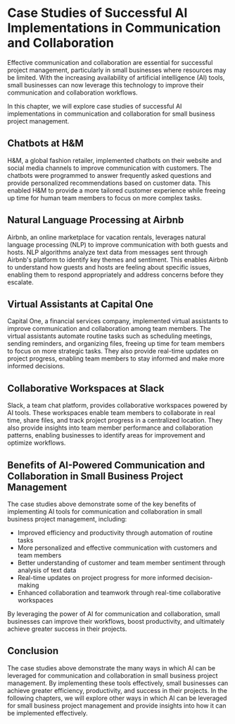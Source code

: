 Case Studies of Successful AI Implementations in Communication and Collaboration
=======================================================================================================================================================

Effective communication and collaboration are essential for successful project management, particularly in small businesses where resources may be limited. With the increasing availability of artificial intelligence (AI) tools, small businesses can now leverage this technology to improve their communication and collaboration workflows.

In this chapter, we will explore case studies of successful AI implementations in communication and collaboration for small business project management.

Chatbots at H\&M
----------------

H\&M, a global fashion retailer, implemented chatbots on their website and social media channels to improve communication with customers. The chatbots were programmed to answer frequently asked questions and provide personalized recommendations based on customer data. This enabled H\&M to provide a more tailored customer experience while freeing up time for human team members to focus on more complex tasks.

Natural Language Processing at Airbnb
-------------------------------------

Airbnb, an online marketplace for vacation rentals, leverages natural language processing (NLP) to improve communication with both guests and hosts. NLP algorithms analyze text data from messages sent through Airbnb's platform to identify key themes and sentiment. This enables Airbnb to understand how guests and hosts are feeling about specific issues, enabling them to respond appropriately and address concerns before they escalate.

Virtual Assistants at Capital One
---------------------------------

Capital One, a financial services company, implemented virtual assistants to improve communication and collaboration among team members. The virtual assistants automate routine tasks such as scheduling meetings, sending reminders, and organizing files, freeing up time for team members to focus on more strategic tasks. They also provide real-time updates on project progress, enabling team members to stay informed and make more informed decisions.

Collaborative Workspaces at Slack
---------------------------------

Slack, a team chat platform, provides collaborative workspaces powered by AI tools. These workspaces enable team members to collaborate in real time, share files, and track project progress in a centralized location. They also provide insights into team member performance and collaboration patterns, enabling businesses to identify areas for improvement and optimize workflows.

Benefits of AI-Powered Communication and Collaboration in Small Business Project Management
-------------------------------------------------------------------------------------------

The case studies above demonstrate some of the key benefits of implementing AI tools for communication and collaboration in small business project management, including:

* Improved efficiency and productivity through automation of routine tasks
* More personalized and effective communication with customers and team members
* Better understanding of customer and team member sentiment through analysis of text data
* Real-time updates on project progress for more informed decision-making
* Enhanced collaboration and teamwork through real-time collaborative workspaces

By leveraging the power of AI for communication and collaboration, small businesses can improve their workflows, boost productivity, and ultimately achieve greater success in their projects.

Conclusion
----------

The case studies above demonstrate the many ways in which AI can be leveraged for communication and collaboration in small business project management. By implementing these tools effectively, small businesses can achieve greater efficiency, productivity, and success in their projects. In the following chapters, we will explore other ways in which AI can be leveraged for small business project management and provide insights into how it can be implemented effectively.
